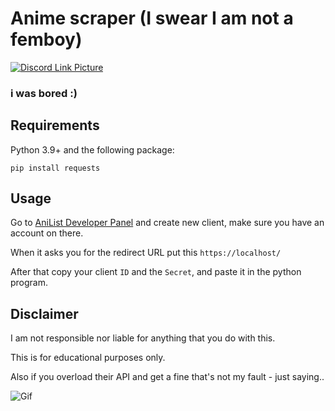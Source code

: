 # Anime scraper (I swear I am not a femboy)

[![Discord Link Picture](https://media.discordapp.net/attachments/1081963391335272631/1089290212531769394/fdhjys.png?width=884&height=468)](https://discord.gg/your-discord-link)

### i was bored :)

## Requirements
Python 3.9+ and the following package:
```
pip install requests
```

## Usage
Go to [AniList Developer Panel](https://anilist.co/settings/developer) and create new client, make sure you have an account on there.

When it asks you for the redirect URL put this `https://localhost/`

After that copy your client `ID` and the `Secret`, and paste it in the python program.


## Disclaimer
I am not responsible nor liable for anything that you do with this. 

This is for educational purposes only.

Also if you overload their API and get a fine that's not my fault - just saying..

![Gif](https://media.giphy.com/media/v1.Y2lkPTc5MGI3NjExMGZhZTQwN2U3MTJiYTIwNzdiMjMwMDViZDgwYTVlOTc0ODE1MjkzZCZjdD1n/AjAPcoGVUOk0yH4IN7/giphy-downsized.gif)
